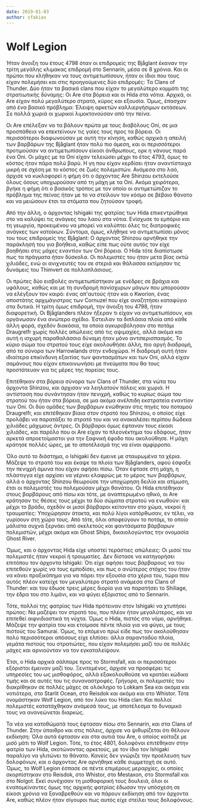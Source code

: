 ```yaml
---
date: 2019-01-03
author: sfakias
---
```

# Wolf Legion

Ήταν άνοιξη του έτους 4798 όταν οι επιδρομείς της Bjåglant έκαναν την τρίτη
μεγάλης κλιμακας επιδρομή στο Sennarin, μέσα σε 8 χρόνια. Και οι πρώτοι που
κλήθηκαν να τους αντιμετωπίσουν, ήταν οι ίδιοι που τους είχαν πολεμήσει και
στις προηγούμενες δύο επιδρομές: Τα Clans of Thunder. Δύο ήταν τα βασικά clans
που είχαν το μεγαλύτερο κομμάτι της στρατιωτικής δύναμης: Οι Are στα βόρεια
και οι Hida στα νότια. Αρχικά, οι Are είχαν πολύ μεγαλύτερο στρατό, κύρος και
εξουσία. Όμως, έπασχαν από ένα βασικό πρόβλημα: Έλειψη αρκετών καλλιεργήσιμων
εκτάσεων. Σε πολλά χωριά οι χωρικοί λιμοκτονούσαν από την πείνα.



Οι Are επέλεξαν να τα βάλουν πρώτα με τους διαβόλους Oni, σε μια προσπάθεια να
επεκτείνουν τις γαίες τους προς τα βόρεια. Οι περισσότεροι διαφωνούσαν με αυτή
την κίνηση, καθώς αρχικά η απειλή των βαρβάρων της Bjåglant ήταν πολύ πιο
άμεση, και οι περισσότεροι προτιμούσαν να αντιμετωπίσουν είκοσι άνθρωπους, ορκ
η νάνους παρά ένα Oni. Οι μάχες με τα Oni είχαν τελειώσει μέχρι το έτος 4793,
όμως το κόστος ήταν πάρα πολύ βαρύ. Η γη που είχαν κερδίσει ήταν αναντίστοιχα
μικρή σε σχέση με το κόστος σε ζωές πολεμιστών. Ανάμεσα στο λαό, άρχισε να
κυκλοφορεί η φήμη ότι ο άρχοντας Are Shinzou εκτελούσε όλους όσους υποχωρούσαν
από τη μάχη με τα Oni. Ακόμα χειρότερα, βγήκε η φήμη ότι ο βασικός τρόπος με
τον οποίο οι αντιμετώπιζαν το πρόβλημα της πείνας ήταν με το να στείλουν τον
κόσμο σε βέβαιο θάνατο και να μειώσουν έτσι τα στόματα που ζητούσαν τροφή.  

Από την άλλη, ο άρχοντας Ishigaki της φατρίας των Hida επικεντρώθηκε στο να
καλύψει τις ανάγκες του λαού στα νότια. Ενίσχυσε το εμπόριο και τη γεωργία,
προκειμένου να μπορεί να καλύπτει όλες τις διατροφικές ανάγκες των κατοίκων.
Σύντομα, όμως, κλήθηκε να αντιμετωπίσει μόνος του τους επιδρομείς της
Bjåglant: Ο άρχοντας Shinzou αρνήθηκε την παράκλησή του για βοήθεια, καθώς
είπε πως ούτε αυτός τον είχε βοηθήσει στις μάχες εναντίον των Oni βόρεια. O
Hida τότε διαπίστωσε πως τα πράγματα ήταν δύσκολα. Οι πολεμιστές του ήταν μετα
βίας οκτώ χιλιάδες, ενώ οι ανιχνευτές του σε στεριά και θάλασσα εκτίμησαν τις
δυνάμεις του Thimvert σε πολλαπλάσιους.  

Οι πρώτες δύο εισβολές αντιμετωπίστηκαν με ενέδρες σε βράχια και υφάλους,
καθώς και με τη συνδρομή πανίσχυρων μάγων που μπορούσαν να ελέγξουν τον καιρό:
ένας απ'αυτούς ήταν και ο Kworion, ένας αποστάτης αρχιμάγιστρος των Cornuzel
που είχε αναζητήσει καταφύγιο στα δυτικά. Η τρίτη όμως επιδρομή, την άνοιξη
του 4798, ήταν διαφορετική. Οι Bjåglanders πλέον ήξεραν τι είχαν να
αντιμετωπίσουν, και οργάνωσαν ένα ανώτερο σχέδιο. Έστειλαν τα διπλάσια πλοία
από κάθε άλλη φορά, σχεδόν διακόσια, τα οποία αγκυροβόλησαν στο ποτάμι
Draugrelfr χωρίς πολλές απώλειες από τις αψιμαχίες, αλλά ακόμα και αυτή η
ισχυρή παραθαλάσσια δύναμη ήταν μόνο αντιπερισπασμός. Το κύριο σώμα του
στρατού τους είχε ακολουθήσει άλλη, πιο αργή διαδρομή, από τα σύνορα των
Harrowlands στην ενδοχώρα. Η διαδρομή αυτή ήταν ιδιαίτερα επικίνδυνη εξαιτίας
των φαντασμάτων και των Oni, αλλά είχαν σαμάνους που είχαν επικοινωνήσει με
πνεύματα που θα τους προστάτευαν για τις μέρες της πορείας τους.  

Επιτέθηκαν στα βόρεια σύνορα των Clans of Thunder, στα νώτα του άρχοντα
Shinzou, και άρχισαν να λεηλατούν πόλεις και χωριά. Η αντίσταση που συνάντησαν
ήταν πενιχρή, καθώς το κυρίως σώμα του στρατού του ήταν στα βόρεια, σε μια
ακόμα ανέλπιδη εκστρατεία εναντίον των Oni. Οι δύο ομάδες των βαρβάρων
ενώθηκαν στις πηγές του ποταμού Draugrelfr, και επιτέθηκαν βίαια στον στρατό
του Shinzou, ο οποίος είχε προλάβει να παρατάξει το στρατό του και να
ανακαλέσει περίπου δώδεκα χιλιάδες μάχιμους άντρες. Οι βάρβαροι όμως έφταναν
τους είκοσι χιλιάδες, και παρόλο που οι Are είχαν το πλεονέκτημα του εδάφους,
ήταν αρκετά απροετοίμαστοι για την ξαφνική έφοδο που ακολούθησε. Η μάχη
κράτησε πολλές ώρες, με το αποτέλεσμά της να είναι αμφίρροπο.  

Όλο αυτό το διάστημα, ο Ishigaki δεν έμεινε με σταυρωμένα τα χέρια. Μάζεψε το
στρατό του και έκαψε τα πλοία των Bjåglanders, αφού έσφαξε την πενιχρή άμυνα
που είχαν αφήσει πίσω. Όταν έφτασε στη μάχη, η πλάστιγγα είχε αρχίσει να
γέρνει ελαφρώς με το μέρος των βαρβάρων, αλλά ο άρχοντας Shinzou θεωρούσε την
υποχώρηση δειλία και ατίμωση, έτσι οι πολεμιστές του πολεμούσαν μέχρι θανάτου.
Οι Hida επιτέθηκαν στους βαρβάρους από πίσω και τότε, με αναπτερωμένο ηθικό,
οι Are κράτησαν τις θέσεις τους μέχρι τα δύο σώματα στρατού να ενωθούν: και
μέχρι το βράδυ, σχεδόν οι μισοί βάρβαροι κείτονταν στο χώμα, νεκροί ή
τραυματίες: Υποχώρησαν άτακτα, και πολύ λίγοι κατόρθωσαν, εν τέλει, να
γυρίσουν στη χώρα τους. Από τότε, όλοι αποφεύγουν το ποτάμι, το οποίο μάλιστα
συχνά ξερνάει από σκελετούς και φαντάσματα βάρβαρων πολεμιστών, μέχρι ακόμα
και Ghost Ships, δικαιολογώντας την ονομασία Ghost River.  

Όμως, και ο άρχοντας Hida είχε υποστεί τεράστιες απώλειες: Οι μισοί του
πολεμιστές ήταν νεκροί ή τραυματίες. Δεν δίστασε να κατηγορήσει επιτόπου τον
άρχοντα Ishigaki: Ότι είχε αφήσει τους βάρβαρους να του επιτεθούν χωρίς να
τους εμποδίσει, και πως ο ανώτερος στόχος του ήταν να κάνει πραξικόπημα για να
πάρει την εξουσία στα χέρια του, τώρα που αυτός πλέον κατείχε τον μεγαλύτερο
στρατό ανάμεσα στα Clans of Thunder: και του έδωσε τρεις μέρες διορία για να
παρατήσει το Shiliage, την έδρα του στο λιμάνι, και να φύγει εξόριστος από το
Sennarin.  

Τότε, πολλοί της φατρίας των Hida πρότειναν στον Ishigaki να χτυπήσει πρώτος:
Να μαζέψει τον στρατό του, που πλέον ήταν μεγαλύτερος, και να επιτεθεί
αιφνιδιαστικά τη νύχτα. Όμως ο Hida, πιστός στο νόμο, αρνήθηκε. Μάζεψε την
φατρία του και ετοίμασε πέντε πλοία για να φύγει, με τους πιστούς του Samurai.
Όμως, το επόμενο πρωί είδε πως τον ακολούθησαν πολύ περισσότεροι απόσους είχε
ελπίσει: άλλα σαρανταδύο πλοία, γεμάτα πιστούς του στρατιώτες, που είχαν
πολεμήσει μαζί του σε πολλές μάχες και αρνιούνταν να τον εγκαταλείψουν.  

Έτσι, ο Hida αρχικά σάλπαρε προς το Stormsfall, και οι περισσότεροι εξόριστοι
έμειναν μαζί του.  Ξενιτεμένος, άρχισε να προσφέρει τις υπηρεσίες του ως
μισθοφόρος, αλλά εξακολουθούσε να κρατάει κώδικα τιμής και σε αυτές του τις
συναναστροφές. Γρήγορα, οι πολεμιστές του διακρίθηκαν σε πολλές μάχες σε
ολόκληρο το Lokkam Sea και ακόμα και νοτιότερα, στο Starlit Ocean, στο Reisdok
και ακόμα και στο Whistor. Τότε ονομάστηκαν Wolf Legion, από τον λύκο του Hida
clan: Και πολλοί πολεμιστές κατατάχθηκαν ανάμεσά τους, με αποτέλεσμα το
δυναμικό τους να ανανεώνεται διαρκώς.  

Τα νέα για κατοθώματά τους έφτασαν πίσω στο Sennarin, και στα Clans of
Thunder. Στην ύπαιθρο και στις πόλεις, άρχισε να ψιθυρίζεται ότι θέλουν
εκδίκηση: Όλα αυτά έφτασαν και στα αυτιά του Are, ο οποίος κοίταζε με μισό
μάτι το Wolf Legion. Τότε, το έτος 4801, δολοφόνοι επιτέθηκαν στην φατρία των
Hida, σκοτώνοντας αρκετούς, με τον ίδιο τον Ishigaki παραλίγο να γλιτώνει το
θάνατο. Κανείς δεν γνώριζε την προέλευση των δολοφόνων, και ο άρχοντας Are
αρνήθηκε κάθε συμμετοχή σε αυτό. Όμως, το Wolf Legion έσπασε σε πέντε
επιμέρους μεραρχίες, οι οποίες σκορπίστηκαν στο Reisdok, στο Whistor, στο
Mestaxon, στο Stormsfall και στο Nolgot. Εκεί συνέχισαν τη μισθοφορική τους
δουλειά, όλοι οι εναπομείναντες όμως της αρχικής φατρίας έδωσαν την υπόσχεση
σε είκοσι χρόνια να ξαναβρεθούν και να πάρουν εκδίκηση από τον άρχοντα Are,
καθώς πλέον ήταν σίγουροι πως αυτός είχε στείλει τους δολοφόνους.

